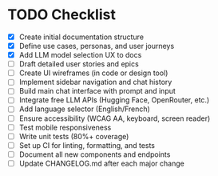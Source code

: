 # TODO Checklist

- [x] Create initial documentation structure
- [x] Define use cases, personas, and user journeys
- [x] Add LLM model selection UX to docs
- [ ] Draft detailed user stories and epics
- [ ] Create UI wireframes (in code or design tool)
- [ ] Implement sidebar navigation and chat history
- [ ] Build main chat interface with prompt and input
- [ ] Integrate free LLM APIs (Hugging Face, OpenRouter, etc.)
- [ ] Add language selector (English/French)
- [ ] Ensure accessibility (WCAG AA, keyboard, screen reader)
- [ ] Test mobile responsiveness
- [ ] Write unit tests (80%+ coverage)
- [ ] Set up CI for linting, formatting, and tests
- [ ] Document all new components and endpoints
- [ ] Update CHANGELOG.md after each major change
